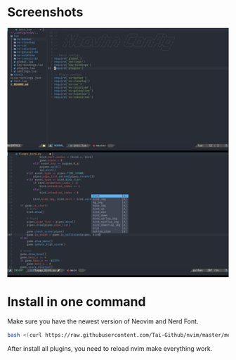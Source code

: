 # Screenshots

<img align="center" src="media/screenshots/screenshot1.png"/>
<img align="center" src="media/screenshots/screenshot2.png"/>

# Install in one command

Make sure you have the newest version of Neovim and Nerd Font.

```bash
bash <(curl https://raw.githubusercontent.com/Tai-Github/nvim/master/media/installer/install.sh)
```
After install all plugins, you need to reload nvim make everything work.

